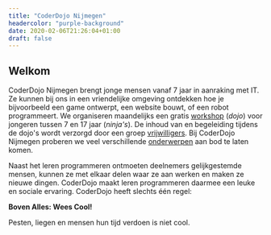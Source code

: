 ```yaml
---
title: "CoderDojo Nijmegen"
headercolor: "purple-background"
date: 2020-02-06T21:26:04+01:00
draft: false
---
```


## Welkom

CoderDojo Nijmegen brengt jonge mensen vanaf 7 jaar in aanraking met IT. Ze kunnen bij ons in een vriendelijke 
omgeving ontdekken hoe je bijvoorbeeld een game ontwerpt, een website bouwt, of een robot programmeert. We organiseren 
maandelijks een gratis [workshop](/dojos) (*dojo*) voor jongeren tussen 7 en 17 jaar (*ninja's*). De inhoud van en 
begeleiding tijdens de dojo's wordt verzorgd door een groep [vrijwilligers](/team). Bij CoderDojo Nijmegen proberen we 
veel verschillende [onderwerpen](/instructies) aan bod te laten komen.

Naast het leren programmeren ontmoeten deelnemers gelijkgestemde mensen, kunnen ze met elkaar delen waar ze aan werken 
en maken ze nieuwe dingen. CoderDojo maakt leren programmeren daarmee een leuke en sociale ervaring. CoderDojo heeft 
slechts één regel:

**Boven Alles: Wees Cool!**
  
Pesten, liegen en mensen hun tijd verdoen is niet cool.
